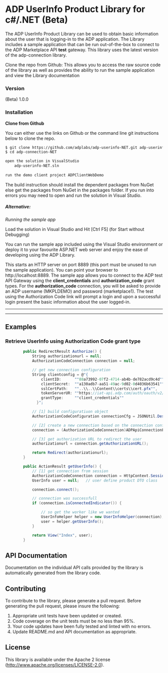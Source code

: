 # ADP UserInfo Product Library for c#/.NET (Beta)

The ADP UserInfo Product Library can be used to obtain basic information about the user that is logging-in to the ADP application. The Library includes a sample application that can be run out-of-the-box to connect to the ADP Marketplace API **test** gateway. This library uses the latest version of the adp-connection library.

Clone the repo from Github: This allows you to access the raw source code of the library as well as provides the ability to run the sample application and view the Library documentation


### Version
(Beta) 1.0.0

### Installation

**Clone from Github**

You can either use the links on Github or the command line git instructions below to clone the repo.

```sh
$ git clone https://github.com/adplabs/adp-userinfo-NET.git adp-userinfo-NET
$ cd adp-connection-NET

open the solution in VisualStudio
    adp-userinfo-NET.sln
    
run the demo client project ADPClientWebDemo

```

The build instruction should install the dependent packages from NuGet else get the packages from NuGet in the packages folder. If you run into errors you may need to open and run the solution in Visual Studio.

##### Alternative: 
*Running the sample app*

Load the solution in Visual Studio and Hit [Ctrl F5] (for Start without Debugging)

You can run the sample app included using the Visual Studio environment or deploy it to your favourite ASP.NET web server and enjoy the ease of developing using the ADP Library.

This starts an HTTP server on port 8889 (this port must be unused to run the sample application). You can point your browser to http://localhost:8889. The sample app allows you to connect to the ADP test API Gateway using the **client_credentials** and **authorization_code** grant types. For the **authorization_code** connection, you will be asked to provide an ADP username (MKPLDEMO) and password (marketplace1). The test using the Authorization Code link will prompt a login and upon a successful login present the basic information about the user logged-in.

***

***

## Examples

### Retrieve UserInfo using Authorization Code grant type

```c#
        public RedirectResult Authorize() {
            String authorizationurl = null;
            AuthorizationCodeConnection connection = null;

            // get new connection configuration
            String clientconfig = @"{
                clientID:      ""88a73992-07f2-4714-ab4b-de782acd9c4d"",
                clientSecret:  ""a130adb7-aa51-49ac-9d02-0d4036b63541"",
                sslCertPath:   ""..\\..\\Content\\certs\\cert.pfx"",
                tokenServerUR: ""https://iat-api.adp.com/auth/oauth/v2/token"",
                grantType:     ""client_credentials""
              }";

            // [1] build configuratiuon object
            AuthorizationCodeConfiguration connectionCfg = JSONUtil.Deserialize<AuthorizationCodeConfiguration>(clientconfig);

            // [2] create a new connection based on the connection configuration object provided
            connection = (AuthorizationCodeConnection)ADPApiConnectionFactory.createConnection(connectionCfg);

            // [3] get authorization URL to redirect the user
            authorizationurl = connection.getAuthorizationURL();

            return Redirect(authorizationurl);
        }

        public ActionResult getUserInfo() {
            // [1] get connection from session
            AuthorizationCodeConnection connection = HttpContext.Session["AuthorizationCodeConnection"] as AuthorizationCodeConnection;
            UserInfo user = null;   // user define product DTO class 

            connection.connect();

            // connection was successfull 
            if (connection.isConnectedIndicator()) {

                // so get the worker like we wanted
                UserInfoHelper helper = new UserInfoHelper(connection);
                user = helper.getUserInfo();
            }

            return View("Index", user);
        }
```

## API Documentation ##

Documentation on the individual API calls provided by the library is automatically generated from the library code.

 
## Contributing ##

To contribute to the library, please generate a pull request. Before generating the pull request, please insure the following:

1. Appropriate unit tests have been updated or created.
2. Code coverage on the unit tests must be no less than 95%.
3. Your code updates have been fully tested and linted with no errors.
4. Update README.md and API documentation as appropriate.
 
## License ##

This library is available under the Apache 2 license (http://www.apache.org/licenses/LICENSE-2.0).

